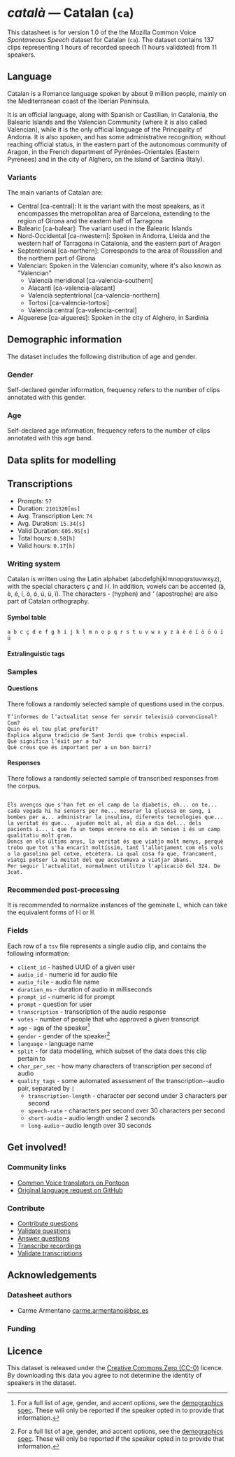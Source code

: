 # *català* &mdash; Catalan (`ca`)

This datasheet is for version 1.0 of the the Mozilla Common Voice *Spontaneous Speech* dataset 
for Catalan (`ca`). The dataset contains 137 clips representing 1 hours of recorded
speech (1 hours validated) from 11 speakers.

## Language
<!-- {{LANGUAGE_DESCRIPTION}} -->
<!-- Provide a brief (1-2 paragraph) description of your language -->
Catalan is a Romance language spoken by about 9 million people, mainly on the Mediterranean coast of the Iberian Peninsula. 

It is an official language, along with Spanish or Castilian, in Catalonia, the Balearic Islands and the Valencian Community (where it
is also called Valencian), while it is the only official language of the Principality of Andorra. 
It is also spoken, and has some administrative recognition, without reaching official status,
in the eastern part of the autonomous community of Aragon, in the French department of Pyrénées-Orientales (Eastern Pyrenees) and in the city of Alghero, on the island of Sardinia (Italy).

### Variants
The main variants of Catalan are:
* Central [ca-central]: It is the variant with the most speakers, as it encompasses the metropolitan area of Barcelona, extending to the region of Girona and the eastern half of Tarragona
* Balearic [ca-balear]: The variant used in the Balearic Islands
* Nord-Occidental [ca-nwestern]: Spoken in Andorra, Lleida and the western half of Tarragona in Catalonia, and the eastern part of Aragon
* Septentrional [ca-northern]: Corresponds to the area of Roussillon and the northern part of Girona
* Valencian: Spoken in the Valencian comunity, where it's also known as "Valencian"
  * Valencià meridional [ca-valencia-southern]
  * Alacantí [ca-valencia-alacant]
  * Valencià septentrional [ca-valencia-northern]
  * Tortosí [ca-valencia-tortosi]
  * Valencià central [ca-valencia-central]
* Alguerese [ca-algueres]: Spoken in the city of Alghero, in Sardinia


## Demographic information
The dataset includes the following distribution of age and gender.
<!-- You can get a lot of the information in this section from https://analyzer.cv-toolbox.web.tr/browse -->

### Gender
Self-declared gender information, frequency refers to the number of clips annotated with this gender.
<!-- {{GENDER_TABLE}} -->
<!-- @ AUTOMATICALLY GENERATED @ -->
<!-- | Gender | Frequency |
|--------|-----------|
| male, masculine | ? |
| undeclared | ? |
| female, feminine | ? | -->

### Age
Self-declared age information, frequency refers to the number of clips annotated with this age band.
<!-- {{AGE_TABLE}} -->
<!-- @ AUTOMATICALLY GENERATED @ -->
<!-- | Age band | Frequency |
|----------|-----------|
| teens | ? |
| twenties | ? |
| thirties | ? |
| fourties | ? |
| fifties | ? |
   ...if other age ranges are present in your data, add rows... -->

## Data splits for modelling

## Transcriptions
* Prompts: `57`
* Duration: `2101320[ms]`
* Avg. Transcription Len: `74`
* Avg. Duration: `15.34[s]`
* Valid Duration: `605.95[s]`
* Total hours: `0.58[h]`
* Valid hours: `0.17[h]`
<!-- {{TRANSCRIPTIONS_DESCRIPTION}} -->
<!-- A description of the transcription system used -->

### Writing system
<!-- {{WRITING_SYSTEM_DESCRIPTION}} -->
<!-- @ OPTIONAL @ -->
<!-- A description of the writing system (or writing systems) used in the text corpus -->
Catalan is written using the Latin alphabet (abcdefghijklmnopqrstuvwxyz), with the special characters *ç* and *l·l*. In addition, vowels can be accented (à, è, é, í, ò, ó, ú, ü, ï). The characters *-* (hyphen) and *'* (apostrophe) are also part of Catalan orthography.

#### Symbol table
<!-- {{ALPHABET_TABLE}} -->
<!-- @ OPTIONAL @ -->
<!-- If the writing system is alphabetic, you can include the valid alphabet here -->
```a b c ç d e f g h i j k l m n o p q r s t u v w x y z à è é í ò ó ú ï ü```


#### Extralinguistic tags

### Samples

#### Questions
There follows a randomly selected sample of questions used in the corpus.

```
Tʼinformes de lʼactualitat sense fer servir televisió convencional? Com?
Quin és el teu plat preferit?
Explica alguna tradició de Sant Jordi que trobis especial.
Què significa lʼèxit per a tu?
Què creus que és important per a un bon barri?
```
<!-- {{QUESTIONS_SAMPLE}} -->

#### Responses
There follows a randomly selected sample of transcribed responses from the corpus.

```

Els avenços que s'han fet en el camp de la diabetis, eh... on te... cada vegada hi ha sensors per me... mesurar la glucosa en sang, i bombes per a... administrar la insulina, diferents tecnologies que... la veritat és que...  ajuden molt al, al dia a dia del... dels pacients i... i que fa un temps enrere no els ah tenien i és un camp qualitatiu molt gran.
Doncs en els últims anys, la veritat és que viatjo molt menys, perquè trobo que tot s'ha encarit moltíssim, tant l'allotjament com els vols o la gasolina pel cotxe, etcètera. La qual cosa fa que, francament, viatgi potser la meitat del que acostumava a viatjar abans.
Per seguir l'actualitat, normalment utilitzo l'aplicació del 324. De 3cat.

```
<!-- {{TRANSCRIPTIONS_SAMPLE}} -->

### Recommended post-processing
<!-- {{RECOMMENDED_POSTPROCESSING_DESCRIPTION}} -->
<!-- @ OPTIONAL @ -->
<!-- What should people do before they use the data, for example Unicode normalisation or normalisation of extralinguistic tags -->
It is recommended to normalize instances of the geminate L, which can take the equivalent forms of l·l or ŀl.

### Fields
Each row of a `tsv` file represents a single audio clip, and contains the following information:

* `client_id` - hashed UUID of a given user
* `audio_id` - numeric id for audio file
* `audio_file` - audio file name
* `duration_ms` - duration of audio in milliseconds
* `prompt_id` - numeric id for prompt
* `prompt` - question for user
* `transcription` - transcription of the audio response
* `votes` - number of people that who approved a given transcript
* `age` - age of the speaker[^1]
* `gender` - gender of the speaker[^1]
* `language` - language name
* `split` - for data modelling, which subset of the data does this clip pertain to
* `char_per_sec` - how many characters of transcription per second of audio
* `quality_tags` - some automated assessment of the transcription--audio pair, separated by `|`
   *  `transcription-length` - character per second under 3 characters per second
   * `speech-rate` - characters per second over 30 characters per second
   * `short-audio` - audio length under 2 seconds
   * `long-audio` - audio length over 30 seconds

#### 
[^1]: For a full list of age, gender, and accent options, see the
[demographics
spec](https://github.com/common-voice/common-voice/blob/main/web/src/stores/demographics.ts). These
will only be reported if the speaker opted in to provide that
information.

## Get involved!

### Community links
* [Common Voice translators on Pontoon](https://pontoon.mozilla.org/ca/common-voice/contributors/)
* [Original language request on GitHub](https://github.com/common-voice/common-voice/issues/4911)
<!-- {{COMMUNITY_LINKS_LIST}} -->
<!-- @ OPTIONAL @ -->
<!-- Links to community chats / fora -->


### Contribute
* [Contribute questions](https://commonvoice.mozilla.org/spontaneous-speech/beta/question)
* [Validate questions](https://commonvoice.mozilla.org/spontaneous-speech/beta/validate)
* [Answer questions](https://commonvoice.mozilla.org/spontaneous-speech/beta/prompts)
* [Transcribe recordings](https://commonvoice.mozilla.org/spontaneous-speech/beta/transcribe)
* [Validate transcriptions](https://commonvoice.mozilla.org/spontaneous-speech/beta/check-transcript)
<!-- {{CONTRIBUTE_LINKS_LIST}} -->
<!-- Here you can include links for how to contribute to the dataset -->

## Acknowledgements

### Datasheet authors
<!-- {{DATASHEET_AUTHORS_LIST}} -->
<!-- A list in the format of: Your Name <email@email.com> -->

* Carme Armentano <carme.armentano@bsc.es>

### Funding
<!-- {{FUNDING_DESCRIPTION}} -->
<!-- @ OPTIONAL @ -->
<!-- If you received any funding, you can include the acknowledgement here -->

## Licence
This dataset is released under the [Creative Commons Zero (CC-0)](https://creativecommons.org/public-domain/cc0/) licence. By downloading this data
you agree to not determine the identity of speakers in the dataset.
